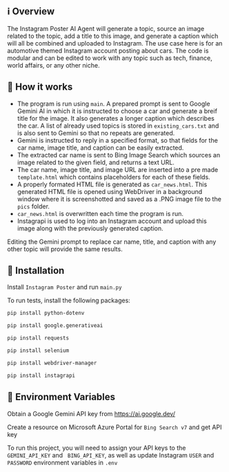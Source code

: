 
## :information_source: Overview

The Instagram Poster AI Agent will generate a topic, source an image related to the topic, add a title to this image, and generate a caption which will all be combined and uploaded to Instagram. The use case here is for an automotive themed Instagram account posting about cars. The code is modular and can be edited to work with any topic such as tech, finance, world affairs, or any other niche. 

## :book: How it works

- The program is run using ```main```. A prepared prompt is sent to Google Gemini AI in which it is instructed to choose a car and generate a breif title for the image. It also generates a longer caption which describes the car. A list of already used topics is stored in ```existing_cars.txt``` and is also sent to Gemini so that no repeats are generated.
- Gemini is instructed to reply in a specified format, so that fields for the car name, image title, and caption can be easily extracted.
- The extracted car name is sent to Bing Image Search which sources an image related to the given field, and returns a text URL. 
- The car name, image title, and image URL are inserted into a pre made  ```template.html``` which contains placeholders for each of these fields. 
- A properly formated HTML file is generated as ```car_news.html```. This generated HTML file is opened using WebDriver in a background window where it is screenshotted and saved as a .PNG image file to the `pics` folder.
- ```car_news.html``` is overwritten each time the program is run. 
- Instagrapi is used to log into an Instagram account and upload this image along with the previously generated caption. 

Editing the Gemini prompt to replace car name, title, and caption with any other topic will provide the same results. 

## :arrow_down_small: Installation

Install `Instagram Poster` and run `main.py`

To run tests, install the following packages:



```bash
pip install python-dotenv
```
```bash
pip install google.generativeai
```
```bash
pip install requests
```
```bash
pip install selenium
```
```bash
pip install webdriver-manager
```
```bash
pip install instagrapi
```


## :key: Environment Variables

Obtain a Google Gemini API key from https://ai.google.dev/

Create a resource on Microsoft Azure Portal for `Bing Search v7` and get API key

To run this project, you will need to assign your API keys to the `GEMINI_API_KEY` and ` BING_API_KEY`, as well as update Instagram `USER` and `PASSWORD` environment variables in `.env`
